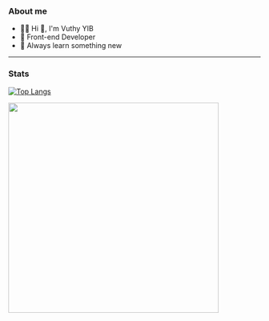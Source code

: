 ### About me
- 🧑‍💻 Hi 👋, I'm Vuthy YIB
- 💼 Front-end Developer
- 🌱 Always learn something new

---

### Stats

[![Top Langs](https://github-stats-pi.vercel.app/api/top-langs/?username=Y-VUTHY&layout=compact)](https://github.com/anuraghazra/github-readme-stats)

<picture>
  <source media="(prefers-color-scheme: dark)" srcset="https://readme.Y-VUTHY.workers.dev?section=fallback&theme=dark">
  <img src="https://readme.Y-VUTHY.workers.dev?section=fallback&theme=light" alt="" width="420" align="left">
</picture>
